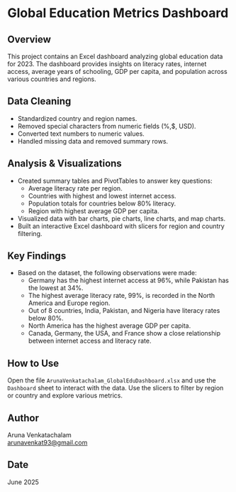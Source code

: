 # Global Education Metrics Dashboard

## Overview
This project contains an Excel dashboard analyzing global education data for 2023. The dashboard provides insights on literacy rates, internet access, average years of schooling, GDP per capita, and population across various countries and regions.

## Data Cleaning
- Standardized country and region names.
- Removed special characters from numeric fields (%,$, USD).
- Converted text numbers to numeric values.
- Handled missing data and removed summary rows.

## Analysis & Visualizations
- Created summary tables and PivotTables to answer key questions:
  - Average literacy rate per region.
  - Countries with highest and lowest internet access.
  - Population totals for countries below 80% literacy.
  - Region with highest average GDP per capita.
- Visualized data with bar charts, pie charts, line charts, and map charts.
- Built an interactive Excel dashboard with slicers for region and country filtering.

## Key Findings
- Based on the dataset, the following observations were made:
   - Germany has the highest internet access at 96%, while Pakistan has the lowest at 34%.
  - The highest average literacy rate, 99%, is recorded in the North America and Europe region.
  - Out of 8 countries, India, Pakistan, and Nigeria have literacy rates below 80%.
  - North America has the highest average GDP per capita.
  - Canada, Germany, the USA, and France show a close relationship between internet access and literacy rate. 

## How to Use
Open the file `ArunaVenkatachalam_GlobalEduDashboard.xlsx` and use the `Dashboard` sheet to interact with the data. Use the slicers to filter by region or country and explore various metrics.

## Author
Aruna Venkatachalam  
arunavenkat93@gmail.com

## Date
June 2025
